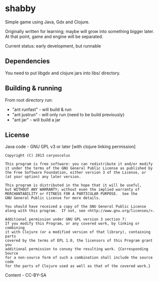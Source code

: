 shabby
======

Simple game using Java, Gdx and Clojure.

Originally written for learning; maybe will grow into something bigger later.
At that point, game and engine will be separated.

Current status: early development, but runnable

Dependencies
------------
You need to put libgdx and clojure jars into libs/ directory.

Building & running
------------------
From root directory run:
* "ant runfast" - will build & run
* "ant justrun" - will only run (need to be build previously)
* "ant jar" - will build a jar

License
-------
Java code - GNU GPL v3 or later [with clojure linking permission]

    Copyright (C) 2013 caryoscelus
    
    This program is free software: you can redistribute it and/or modify
    it under the terms of the GNU General Public License as published by
    the Free Software Foundation, either version 3 of the License, or
    (at your option) any later version.
    
    This program is distributed in the hope that it will be useful,
    but WITHOUT ANY WARRANTY; without even the implied warranty of
    MERCHANTABILITY or FITNESS FOR A PARTICULAR PURPOSE.  See the
    GNU General Public License for more details.
    
    You should have received a copy of the GNU General Public License
    along with this program.  If not, see <http://www.gnu.org/licenses/>.
     
    Additional permission under GNU GPL version 3 section 7:
    If you modify this Program, or any covered work, by linking or combining
    it with Clojure (or a modified version of that library), containing parts
    covered by the terms of EPL 1.0, the licensors of this Program grant you
    additional permission to convey the resulting work. {Corresponding Source
    for a non-source form of such a combination shall include the source code
    for the parts of Clojure used as well as that of the covered work.}

Content - CC-BY-SA
